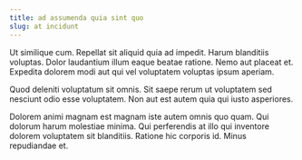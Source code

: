 ```yaml
---
title: ad assumenda quia sint quo
slug: at incidunt
---
```


Ut similique cum. Repellat sit aliquid quia ad impedit. Harum blanditiis voluptas. Dolor laudantium illum eaque beatae ratione. Nemo aut placeat et. Expedita dolorem modi aut qui vel voluptatem voluptas ipsum aperiam.

Quod deleniti voluptatum sit omnis. Sit saepe rerum ut voluptatem sed nesciunt odio esse voluptatem. Non aut est autem quia qui iusto asperiores.

Dolorem animi magnam est magnam iste autem omnis quo quam. Qui dolorum harum molestiae minima. Qui perferendis at illo qui inventore dolorem voluptatem sit blanditiis. Ratione hic corporis id. Minus repudiandae et.
